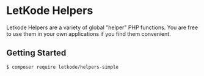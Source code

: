 LetKode Helpers
================

Letkode Helpers are  a variety of global "helper" PHP functions. You are free to use them in your own applications if you find them convenient.

Getting Started
---------------

```
$ composer require letkode/helpers-simple
```
